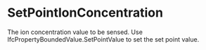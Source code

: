 SetPointIonConcentration
========================

The ion concentration value to be sensed. Use IfcPropertyBoundedValue.SetPointValue to set the set point value.
